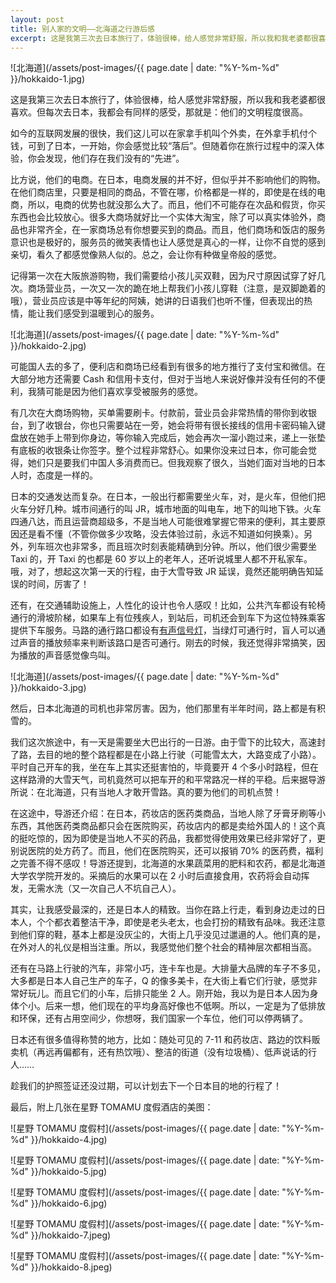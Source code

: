 ```yaml
---
layout: post
title: 别人家的文明——北海道之行游后感
excerpt: 这是我第三次去日本旅行了，体验很棒，给人感觉非常舒服，所以我和我老婆都很喜欢。但每次去日本，我都会有同样的感受，那就是：他们的文明程度很高。
---
```


![北海道](/assets/post-images/{{ page.date | date: "%Y-%m-%d" }}/hokkaido-1.jpg)

这是我第三次去日本旅行了，体验很棒，给人感觉非常舒服，所以我和我老婆都很喜欢。但每次去日本，我都会有同样的感受，那就是：他们的文明程度很高。

如今的互联网发展的很快，我们这儿可以在家拿手机叫个外卖，在外拿手机付个钱，可到了日本，一开始，你会感觉比较“落后”。但随着你在旅行过程中的深入体验，你会发现，他们存在我们没有的“先进”。

比方说，他们的电商。在日本，电商发展的并不好，但似乎并不影响他们的购物。在他们商店里，只要是相同的商品，不管在哪，价格都是一样的，即使是在线的电商，所以，电商的优势也就没那么大了。而且，他们不可能存在次品和假货，你买东西也会比较放心。很多大商场就好比一个实体大淘宝，除了可以真实体验外，商品也非常齐全，在一家商场总有你想要买到的商品。而且，他们商场和饭店的服务意识也是极好的，服务员的微笑表情也让人感觉是真心的一样，让你不自觉的感到亲切，看久了都感觉像熟人似的。总之，会让你有种做皇帝般的感觉。

记得第一次在大阪旅游购物，我们需要给小孩儿买双鞋，因为尺寸原因试穿了好几次。商场营业员，一次又一次的跪在地上帮我们小孩儿穿鞋（注意，是双脚跪着的哦），营业员应该是中等年纪的阿姨，她讲的日语我们也听不懂，但表现出的热情，能让我们感受到温暖到心的服务。

![北海道](/assets/post-images/{{ page.date | date: "%Y-%m-%d" }}/hokkaido-2.jpg)

可能国人去的多了，便利店和商场已经看到有很多的地方推行了支付宝和微信。在大部分地方还需要 Cash 和信用卡支付，但对于当地人来说好像并没有任何的不便利，我猜可能是因为他们喜欢享受被服务的感觉。

有几次在大商场购物，买单需要刷卡。付款前，营业员会非常热情的带你到收银台，到了收银台，你也只需要站在一旁，她会将带有很长接线的信用卡密码输入键盘放在她手上带到你身边，等你输入完成后，她会再次一溜小跑过来，递上一张垫有底板的收银条让你签字。整个过程非常舒心。如果你没来过日本，你可能会觉得，她们只是要我们中国人多消费而已。但我观察了很久，当她们面对当地的日本人时，态度是一样的。

日本的交通发达而复杂。在日本，一般出行都需要坐火车，对，是火车，但他们把火车分好几种。城市间通行的叫 JR，城市地面的叫电车，地下的叫地下铁。火车四通八达，而且运营商超级多，不是当地人可能很难掌握它带来的便利，其主要原因还是看不懂（不管你做多少攻略，没去体验过前，永远不知道如何换乘）。另外，列车班次也非常多，而且班次时刻表能精确到分钟。所以，他们很少需要坐 Taxi 的，开 Taxi 的也都是 60 岁以上的老年人，还听说城里人都不开私家车。哦，对了，想起这次第一天的行程，由于大雪导致 JR 延误，竟然还能明确告知延误的时间，厉害了！

还有，在交通辅助设施上，人性化的设计也令人感叹！比如，公共汽车都设有轮椅通行的滑坡阶梯，如果车上有位残疾人，到站后，司机还会到车下为这位特殊乘客提供下车服务。马路的通行路口都设有[有声信号灯](https://zh.wikipedia.org/wiki/%E4%BA%A4%E9%80%9A%E8%99%9F%E8%AA%8C#%E6%97%A5%E6%9C%AC%E7%9A%84%E6%9C%89%E8%81%B2%E8%99%9F%E8%AA%8C)，当绿灯可通行时，盲人可以通过声音的播放频率来判断该路口是否可通行。刚去的时候，我还觉得非常搞笑，因为播放的声音感觉像鸟叫。

![北海道](/assets/post-images/{{ page.date | date: "%Y-%m-%d" }}/hokkaido-3.jpg)

然后，日本北海道的司机也非常厉害。因为，他们那里有半年时间，路上都是有积雪的。

我们这次旅途中，有一天是需要坐大巴出行的一日游。由于雪下的比较大，高速封了路，去目的地的整个路程都是在小路上行驶（可能雪太大，大路变成了小路）。平时自己开车的我，坐在车上其实还挺害怕的，毕竟要开 4 个多小时路程，但在这样路滑的大雪天气，司机竟然可以把车开的和平常路况一样的平稳。后来据导游所说：在北海道，只有当地人才敢开雪路。真的要为他们的司机点赞！

在这途中，导游还介绍：在日本，药妆店的医药类商品，当地人除了牙膏牙刷等小东西，其他医药类商品都只会在医院购买，药妆店内的都是卖给外国人的！这个真的挺吃惊的，因为即使是当地人不买的药品，我都觉得使用效果已经非常好了，更别说医院的处方药了。而且，他们在医院购买，还可以报销 70% 的医药费，福利之完善不得不感叹！导游还提到，北海道的水果蔬菜用的肥料和农药，都是北海道大学农学院开发的。采摘后的水果可以在 2 小时后直接食用，农药将会自动挥发，无需水洗（又一次自己人不坑自己人）。

其实，让我感受最深的，还是日本人的精致。当你在路上行走，看到身边走过的日本人，个个都衣着整洁干净，即使是老头老太，也会打扮的精致有品味。我还注意到他们穿的鞋，基本上都是没灰尘的，大街上几乎没见过邋遢的人。他们真的是，在外对人的礼仪是相当注重。所以，我感觉他们整个社会的精神层次都相当高。

还有在马路上行驶的汽车，非常小巧，连卡车也是。大排量大品牌的车子不多见，大多都是日本人自己生产的车子，Q 的像多美卡，在大街上看它们行驶，感觉非常好玩儿。而且它们的小车，后排只能坐 2 人。刚开始，我以为是日本人因为身体个小。后来一想，他们现在的平均身高好像也不低啊。所以，一定是为了低排放和环保，还有占用空间少，你想呀，我们国家一个车位，他们可以停两辆了。

日本还有很多值得称赞的地方，比如：随处可见的 7-11 和药妆店、路边的饮料贩卖机（再远再偏都有，还有热饮哦）、整洁的街道（没有垃圾桶）、低声说话的行人……

趁我们的护照签证还没过期，可以计划去下一个日本目的地的行程了！

最后，附上几张在星野 TOMAMU 度假酒店的美图：

![星野 TOMAMU 度假村](/assets/post-images/{{ page.date | date: "%Y-%m-%d" }}/hokkaido-4.jpg)

![星野 TOMAMU 度假村](/assets/post-images/{{ page.date | date: "%Y-%m-%d" }}/hokkaido-5.jpg)

![星野 TOMAMU 度假村](/assets/post-images/{{ page.date | date: "%Y-%m-%d" }}/hokkaido-6.jpg)

![星野 TOMAMU 度假村](/assets/post-images/{{ page.date | date: "%Y-%m-%d" }}/hokkaido-7.jpeg)

![星野 TOMAMU 度假村](/assets/post-images/{{ page.date | date: "%Y-%m-%d" }}/hokkaido-8.jpeg)
